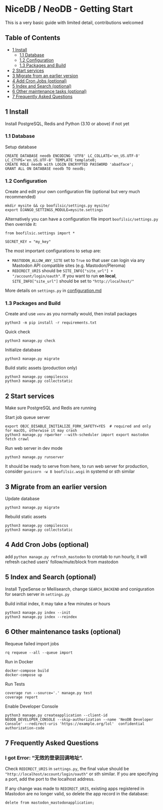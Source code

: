 NiceDB / NeoDB - Getting Start
==============================
This is a very basic guide with limited detail, contributions welcomed

## Table of Contents
- [1 Install](#1-install)
  * [1.1 Database](#11-database)
  * [1.2 Configuration](#12-configuration)
  * [1.3 Packages and Build](#13-packages-and-build)
- [2 Start services](#2-start-services)
- [3 Migrate from an earlier version](#3-migrate-from-an-earlier-version)
- [4 Add Cron Jobs (optional)](#4-add-cron-jobs-optional)
- [5 Index and Search (optional)](#5-index-and-search-optional)
- [6 Other maintenance tasks (optional)](#6-other-maintenance-tasks-optional)
- [7 Frequently Asked Questions](#7-frequently-asked-questions)


1 Install
-------
Install PostgreSQL, Redis and Python (3.10 or above) if not yet

### 1.1 Database
Setup database
```
CREATE DATABASE neodb ENCODING 'UTF8' LC_COLLATE='en_US.UTF-8' LC_CTYPE='en_US.UTF-8' TEMPLATE template0;
CREATE ROLE neodb with LOGIN ENCRYPTED PASSWORD 'abadface';
GRANT ALL ON DATABASE neodb TO neodb;
```

### 1.2 Configuration
Create and edit your own configuration file (optional but very much recommended)
```
mkdir mysite && cp boofilsic/settings.py mysite/
export DJANGO_SETTINGS_MODULE=mysite.settings
```
Alternatively you can have a configuration file import `boofilsic/settings.py` then override it:
```
from boofilsic.settings import *

SECRET_KEY = "my_key"
```

The most important configurations to setup are:

- `MASTODON_ALLOW_ANY_SITE` set to `True` so that user can login via any Mastodon API compatible sites (e.g. Mastodon/Pleroma) 
- `REDIRECT_URIS` should be `SITE_INFO["site_url"] + "/account/login/oauth"`. If you want to run **on local**, `SITE_INFO["site_url"]` should be set to `"http://localhost/"`

More details on `settings.py` in [configuration.md](configuration.md)

### 1.3 Packages and Build
Create and use `venv` as you normally would, then install packages
```
python3 -m pip install -r requirements.txt

```

Quick check
```
python3 manage.py check
```

Initialize database
```
python3 manage.py migrate
```

Build static assets (production only)
```
python3 manage.py compilescss
python3 manage.py collectstatic
```


2 Start services
--------------
Make sure PostgreSQL and Redis are running

Start job queue server
```
export OBJC_DISABLE_INITIALIZE_FORK_SAFETY=YES  # required and only for macOS, otherwise it may crash
python3 manage.py rqworker --with-scheduler import export mastodon fetch crawl
```

Run web server in dev mode
```
python3 manage.py runserver
```

It should be ready to serve from here, to run web server for production, consider `gunicorn -w 8 boofilsic.wsgi` in systemd or sth similar


3 Migrate from an earlier version 
-------------------------------
Update database
```
python3 manage.py migrate
```

Rebuild static assets
```
python3 manage.py compilescss
python3 manage.py collectstatic
```

4 Add Cron Jobs (optional)
-------------
add `python manage.py refresh_mastodon` to crontab to run hourly, it will refresh cached users' follow/mute/block from mastodon

5 Index and Search (optional)
----------------
Install TypeSense or Meilisearch, change `SEARCH_BACKEND` and coniguration for search server in `settings.py`

Build initial index, it may take a few minutes or hours
```
python3 manage.py index --init
python3 manage.py index --reindex
```

6 Other maintenance tasks (optional)
-----------------------
Requeue failed import jobs
```
rq requeue --all --queue import
```

Run in Docker
```
docker-compose build
docker-compose up
```

Run Tests
```
coverage run --source='.' manage.py test
coverage report
```

Enable Developer Console
```
python3 manage.py createapplication --client-id NEODB_DEVELOPER_CONSOLE --skip-authorization --name 'NeoDB Developer Console' --redirect-uris 'https://example.org/lol'  confidential authorization-code
```

7 Frequently Asked Questions
------

### I got Error: “无效的登录回调地址”.

Check `REDIRECT_URIS` in `settings.py`, the final value should be `"http://localhost/account/login/oauth"` or sth similar. If you are specifying a port, add the port to the localhost address. 

If any change was made to `REDIRECT_URIS`, existing apps registered in Mastodon are no longer valid, so delete the app record in the database: 
```
delete from mastodon_mastodonapplication;
```
